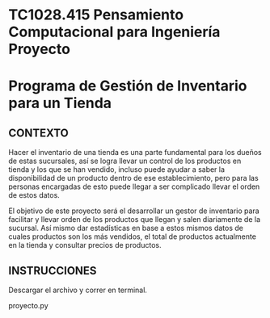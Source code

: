 # TC1028.415 Pensamiento Computacional para Ingeniería Proyecto 

# Programa de Gestión de Inventario para un Tienda

## CONTEXTO

Hacer el inventario de una tienda es una parte fundamental para los dueños de estas sucursales, así se logra llevar un control de los productos en tienda y los que se han vendido, incluso puede ayudar a saber la disponibilidad de un producto dentro de ese establecimiento, pero para las personas encargadas de esto puede llegar a ser complicado llevar el orden de estos datos.

El objetivo de este proyecto será el desarrollar un gestor de inventario para facilitar y llevar orden de los productos que llegan y salen diariamente de la sucursal. Así mismo dar estadísticas en base a estos mismos datos de cuales productos son los más vendidos, el total de productos actualmente en la tienda y consultar precios de productos.

## INSTRUCCIONES

Descargar el archivo y correr en terminal.

proyecto.py

















